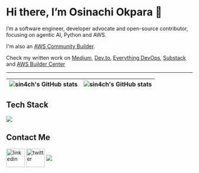 # Hi there, I’m Osinachi Okpara 👋

I’m a software engineer, developer advocate and open-source contributor, focusing on agentic AI, Python and AWS.

I'm also an <a href="https://builder.aws.com/community/@sin4ch">AWS Community Builder</a>.

Check my written work on <a href="https://medium.com/@sin4ch">Medium</a>, <a href="https://dev.to/sin4ch1">Dev.to</a>, <a href="https://www.everythingdevops.dev/search?query=osinachi+okpara">Everything DevOps</a>, <a href="https://sin4ch1.substack.com">Substack</a> and <a href="https://builder.aws.com/community/@sin4ch">AWS Builder Center</a>

---

| <img align="center" src="https://github-readme-stats.vercel.app/api?username=sin4ch&show_icons=true&include_all_commits=true&hide_border=true" alt="sin4ch's GitHub stats" /> | <img align="center" src="https://github-readme-stats.vercel.app/api/top-langs/?username=sin4ch&langs_count=8&layout=compact&hide_border=true" alt="sin4ch's GitHub stats" /> |
| ------------- | ------------- |


<p align="center">
  <h2>Tech Stack</h2>
  <a href="https://skillicons.dev">
    <img src="https://skillicons.dev/icons?i=aws,git,github,bash,linux,ubuntu,vim,neovim,nginx,html,css,py,fastapi,docker,terraform,postgres,md,notion,vscode" />
  </a>
</p>

<p align="center">
  <h2>Contact Me</h2>
<a href="https://www.linkedin.com/in/osinachiokpara/" target="blank"><img align="center" src="https://skillicons.dev/icons?i=linkedin" alt="linkedin" height="50" width="50" /></a>
<a href="https://twitter.com/sin4ch" target="blank"><img align="center" src="https://skillicons.dev/icons?i=twitter" alt="twitter" height="50" width="50" /></a>
<a href="mailto:okparaosi17@gmail.com" target="blank"><img align="center" src="https://skillicons.dev/icons?i=gmail"></a>
</p>
                                                        
<!--
Languages: Python, Bash, YAML, HTML, CSS, HCL, JSON
AWS: EC2, Rekognition, S3, Lambda, CloudFront, Elemental MediaConvert, IAM, CloudFormation
Tools and Technologies: Git, GitHub, Docker, Nginx, Terraform, GitHub Actions, VSCode, Neovim
**sin4ch/sin4ch** is a ✨ _special_ ✨ repository because its `README.md` (this file) appears on your GitHub profile.

Here are some ideas to get you started:

- 🔭 I’m currently working on 
- 🌱 I’m currently learning ...
- 👯 I’m looking to collaborate on ...
- 🤔 I’m looking for help with ...
- 💬 Ask me about ...
- 📫 How to reach me: ...
- 😄 Pronouns: ...
- ⚡ Fun fact: ...
-->
